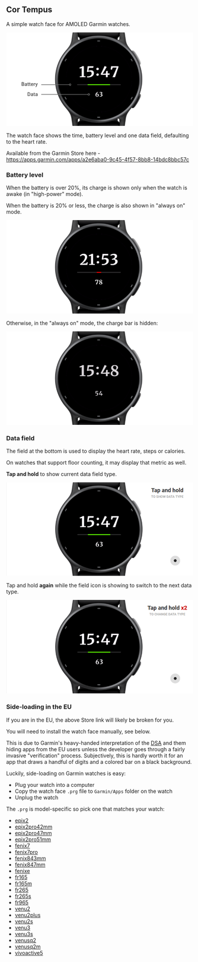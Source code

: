 ## Cor Tempus

A simple watch face for AMOLED Garmin watches.

![Cor Tempus Screenshot](img/cor-tempus-1-high-power.png)

The watch face shows the time, battery level and one data field, defaulting to the heart rate.

Available from the Garmin Store here - https://apps.garmin.com/apps/a2e6aba0-9c45-4f57-8bb8-14bdc8bbc57c

### Battery level

When the battery is over 20%, its charge is shown only when the watch is awake (in "high-power" mode).

When the battery is 20% or less, the charge is also shown in "always on" mode.

![Cor Tempus, Low Battery](img/cor-tempus-2-low-battery.png)

Otherwise, in the "always on" mode, the charge bar is hidden:

![Cor Tempus, Always On Mode](img/cor-tempus-1-always-on.png)

### Data field

The field at the bottom is used to display the heart rate, steps or calories.

On watches that support floor counting, it may display that metric as well.

**Tap and hold** to show current data field type.

![Cor Tempus, Show Data Type](img/cor-tempus-3-tap-n-hold.gif)

Tap and hold **again** while the field icon is showing to switch to the next data type.

![Cor Tempus, Show Data Type](img/cor-tempus-4-tap-n-hold-2x.gif)

### Side-loading in the EU

If you are in the EU, the above Store link will likely be broken for you.

You will need to install the watch face manually, see below.

This is due to Garmin's heavy-handed interpretation of the [DSA](https://en.wikipedia.org/wiki/Digital_Services_Act)
and them hiding apps from the EU users unless the developer goes through a fairly invasive "verification" process.
Subjectively, this is hardly worth it for an app that draws a handful of digits and a colored bar on a black background.

Luckily, side-loading on Garmin watches is easy:

* Plug your watch into a computer
* Copy the watch face `.prg` file to `Garmin/Apps` folder on the watch
* Unplug the watch

The `.prg` is model-specific so pick one that matches your watch:

* [epix2](https://github.com/jwdeque/CorTempus/raw/master/prg/2.0/006-B3944-00/Cor%20Tempus%202.0.prg)
* [epix2pro42mm](https://github.com/jwdeque/CorTempus/raw/master/prg/2.0/006-B4312-00/Cor%20Tempus%202.0.prg)
* [epix2pro47mm](https://github.com/jwdeque/CorTempus/raw/master/prg/2.0/006-B4313-00/Cor%20Tempus%202.0.prg)
* [epix2pro51mm](https://github.com/jwdeque/CorTempus/raw/master/prg/2.0/006-B4314-00/Cor%20Tempus%202.0.prg)
* [fenix7](https://github.com/jwdeque/CorTempus/raw/master/prg/2.0/006-B3906-00/Cor%20Tempus%202.0.prg)
* [fenix7pro](https://github.com/jwdeque/CorTempus/raw/master/prg/2.0/006-B4375-00/Cor%20Tempus%202.0.prg)
* [fenix843mm](https://github.com/jwdeque/CorTempus/raw/master/prg/2.0/006-B4534-00/Cor%20Tempus%202.0.prg)
* [fenix847mm](https://github.com/jwdeque/CorTempus/raw/master/prg/2.0/006-B4775-00/Cor%20Tempus%202.0.prg)
* [fenixe](https://github.com/jwdeque/CorTempus/raw/master/prg/2.0/006-B4666-00/Cor%20Tempus%202.0.prg)
* [fr165](https://github.com/jwdeque/CorTempus/raw/master/prg/2.0/006-B4432-00/Cor%20Tempus%202.0.prg)
* [fr165m](https://github.com/jwdeque/CorTempus/raw/master/prg/2.0/006-B4433-00/Cor%20Tempus%202.0.prg)
* [fr265](https://github.com/jwdeque/CorTempus/raw/master/prg/2.0/006-B4257-00/Cor%20Tempus%202.0.prg)
* [fr265s](https://github.com/jwdeque/CorTempus/raw/master/prg/2.0/006-B4258-00/Cor%20Tempus%202.0.prg)
* [fr965](https://github.com/jwdeque/CorTempus/raw/master/prg/2.0/006-B4315-00/Cor%20Tempus%202.0.prg)
* [venu2](https://github.com/jwdeque/CorTempus/raw/master/prg/2.0/006-B3703-00/Cor%20Tempus%202.0.prg)
* [venu2plus](https://github.com/jwdeque/CorTempus/raw/master/prg/2.0/006-B3851-00/Cor%20Tempus%202.0.prg)
* [venu2s](https://github.com/jwdeque/CorTempus/raw/master/prg/2.0/006-B3704-00/Cor%20Tempus%202.0.prg)
* [venu3](https://github.com/jwdeque/CorTempus/raw/master/prg/2.0/006-B4260-00/Cor%20Tempus%202.0.prg)
* [venu3s](https://github.com/jwdeque/CorTempus/raw/master/prg/2.0/006-B4261-00/Cor%20Tempus%202.0.prg)
* [venusq2](https://github.com/jwdeque/CorTempus/raw/master/prg/2.0/006-B4115-00/Cor%20Tempus%202.0.prg)
* [venusq2m](https://github.com/jwdeque/CorTempus/raw/master/prg/2.0/006-B4116-00/Cor%20Tempus%202.0.prg)
* [vivoactive5](https://github.com/jwdeque/CorTempus/raw/master/prg/2.0/006-B4426-00/Cor%20Tempus%202.0.prg)
